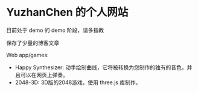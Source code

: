 # YuzhanChen 的个人网站

目前处于 demo 的 demo 阶段，请多指教  

保存了少量的博客文章

Web app/games:
+ Happy Synthesizer: 动手绘制曲线，它将被转换为您制作的独有的音色，并且可以在网页上弹奏。
+ 2048-3D: 3D版的2048游戏，使用 three.js 库制作。
